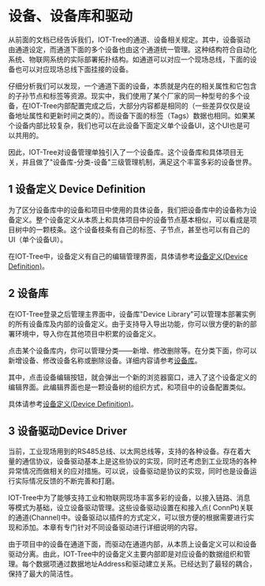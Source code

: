 设备、设备库和驱动
==

从前面的文档已经告诉我们，IOT-Tree的通道、设备相关规定。其中，设备驱动由通道设定，而通道下面的多个设备也由这个通道统一管理。这种结构符合自动化系统、物联网系统的实际部署拓扑结构。如通道可以对应一个现场总线，下面的设备也可以对应现场总线下面挂接的设备。

仔细分析我们可以发现，一个通道下面的设备，本质就是内在的相关属性和它包含的子孙节点和标签等资源。现实中，我们使用了某个厂家的同一种型号的多个设备，在IOT-Tree内部配置完成之后，大部分内容都是相同的（一些差异仅仅是设备地址属性和更新时间之类的）。而设备下面的标签（Tags）数据也相同。如果某个设备内部比较复杂，我们也可以在此设备下面定义单个设备UI，这个UI也是可以共用的。

因此，IOT-Tree对设备管理单独引入了一个设备库。这个设备库和具体项目无关，并且做了"设备库-分类-设备"三级管理机制，满足这个丰富多彩的设备世界。

## 1 设备定义 Device Definition

为了区分设备库中的设备和项目中使用的具体设备，我们把设备库中的设备称为设备定义。整个设备定义从本质上和具体项目中的设备节点基本相似，可以看成是项目树中的一颗枝条。这个设备枝条有自己的标签、子节点，甚至也可以有自己的UI（单个设备UI）。

在IOT-Tree中，设备定义有自己的编辑管理界面，具体请参考[设备定义(Device Definition)][defdev]。

[defdev]:./dev_def.md

## 2 设备库

在IOT-Tree登录之后管理主界面中，设备库"Device Library"可以管理本部署实例的所有设备库及内部的设备定义。由于支持导入导出功能，你可以很方便的新的部署环境中，导入你在其他项目中积累的设备定义。

点击某个设备库内，你可以管理分类——新增、修改删除等。在分类下面，你可以新增设备、修改设备名称或删除设备。详细内容请参考[设备库][dev_lib]。

其中，点击设备编辑按钮，就会弹出一个新的浏览器窗口，进入了这个设备定义的编辑界面。此编辑界面也是一颗设备树的组织方式，和项目中的设备配置类似。

具体请参考[设备定义(Device Definition)][defdev]。

[dev_lib]:./dev_lib.md

## 3 设备驱动Device Driver

当前，工业现场用到的RS485总线、以太网总线等，支持的各种设备。存在着大量的通信协议，设备驱动基本上是这些协议的实现，同时还考虑到工业现场的各种异常情况而做相关的应对措施。可以说，设备驱动是协议的实现，同时也是设备运行实际情况反馈的不断完善和打磨。

IOT-Tree中为了能够支持工业和物联网现场丰富多彩的设备，以接入链路、消息等模式为基础，设立设备驱动管理。这些设备驱动设置在和接入点(
ConnPt)关联的通道(Channel)中。设备驱动以插件的方式定义，可以很方便的根据需要进行实现和添加。本章有专门针对不同设备驱动进行详细说明的内容。

由于项目中的设备在通道下面，而驱动在通道内部，从本质上设备定义可以和设备驱动分离。由此，IOT-Tree中的设备定义主要内部即是对应设备的数据组织和管理。每个数据项通过数据地址Address和驱动建立关系。已经达到了最轻的耦合，保持了最大的简洁性。




